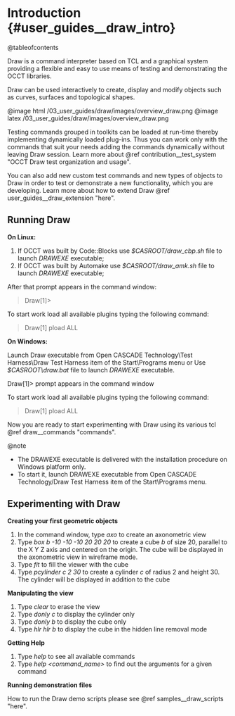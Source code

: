 Introduction {#user_guides__draw_intro}
============

@tableofcontents

Draw is a command interpreter based on TCL and a graphical system providing a flexible and easy to use means of 
testing and demonstrating the OCCT libraries.

Draw can be used interactively to create, display and modify objects such as curves, surfaces and topological shapes.

@image html /03_user_guides/draw/images/overview_draw.png
@image latex /03_user_guides/draw/images/overview_draw.png

Testing commands grouped in toolkits can be loaded at run-time thereby implementing dynamically loaded plug-ins. 
Thus you can work only with the commands that suit your needs adding the commands dynamically without leaving Draw session. 
Learn more about @ref contribution__test_system "OCCT Draw test organization and usage".

You can also add new custom test commands and new types of objects to Draw in order to test or demonstrate a new
 functionality, which you are developing. Learn more about how to extend Draw @ref user_guides__draw_extension "here".

## Running Draw

**On Linux:**

1. If OCCT was built by Code::Blocks  use <i>$CASROOT/draw_cbp.sh</i> file to launch *DRAWEXE* executable;
2. If OCCT was built by Automake    use <i>$CASROOT/draw_amk.sh</i> file to launch *DRAWEXE* executable;

After that  prompt appears in the command window:
> Draw[1]>

To start work load all available plugins typing the following command:   
> Draw[1] pload ALL

**On Windows:**

Launch Draw executable from Open CASCADE Technology\\Test Harness\\Draw Test Harness 
item of the Start\\Programs menu or Use <i>$CASROOT\\draw.bat</i> file to launch *DRAWEXE* executable.

Draw[1]> prompt appears in the command window

To start work load all available plugins typing the following command:
> Draw[1] pload ALL

Now you are ready to start experimenting with Draw using its various tcl @ref draw__commands "commands".

@note
* The DRAWEXE executable is delivered with the installation procedure on Windows platform only.
* To start it, launch DRAWEXE executable from Open CASCADE Technology/Draw Test Harness item of the Start\\Programs menu.

## Experimenting with Draw

**Creating your first geometric objects**

1. In the command window, type *axo* to create an axonometric view
2. Type *box b -10 -10 -10 20 20 20* to create a cube *b* of size 20, parallel to the X Y Z axis and centered on the origin. The cube will be displayed in the axonometric view in wireframe mode.
3. Type *fit* to fill the viewer with the cube
4. Type *pcylinder c 2 30* to create a cylinder *c* of radius 2 and height 30. The cylinder will be displayed in addition to the cube

**Manipulating the view**

1. Type *clear* to erase the view
2. Type *donly c* to display the cylinder only
3. Type *donly b* to display the cube only
4. Type *hlr hlr b* to display the cube in the hidden line removal mode

**Getting Help**

1. Type *help* to see all available commands
2. Type *help \<command_name\>* to find out the arguments for a given command

**Running demonstration files**

How to run the Draw demo scripts please see @ref samples__draw_scripts "here".